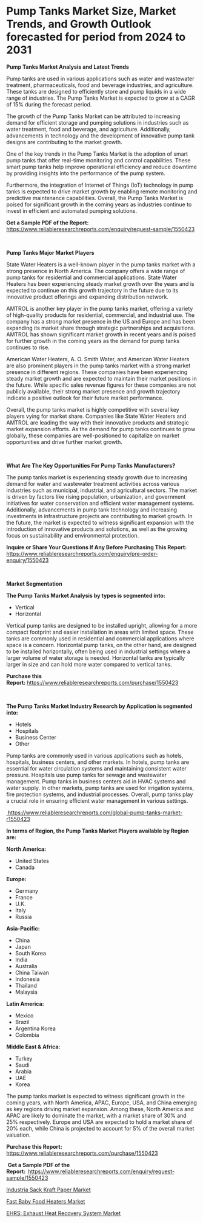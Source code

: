 <p><h1>Pump Tanks Market Size, Market Trends, and Growth Outlook forecasted for period from 2024 to 2031</h1></p><p><strong>Pump Tanks Market Analysis and Latest Trends</strong></p>
<p><p>Pump tanks are used in various applications such as water and wastewater treatment, pharmaceuticals, food and beverage industries, and agriculture. These tanks are designed to efficiently store and pump liquids in a wide range of industries. The Pump Tanks Market is expected to grow at a CAGR of 15% during the forecast period.</p><p>The growth of the Pump Tanks Market can be attributed to increasing demand for efficient storage and pumping solutions in industries such as water treatment, food and beverage, and agriculture. Additionally, advancements in technology and the development of innovative pump tank designs are contributing to the market growth.</p><p>One of the key trends in the Pump Tanks Market is the adoption of smart pump tanks that offer real-time monitoring and control capabilities. These smart pump tanks help improve operational efficiency and reduce downtime by providing insights into the performance of the pump system.</p><p>Furthermore, the integration of Internet of Things (IoT) technology in pump tanks is expected to drive market growth by enabling remote monitoring and predictive maintenance capabilities. Overall, the Pump Tanks Market is poised for significant growth in the coming years as industries continue to invest in efficient and automated pumping solutions.</p></p>
<p><strong>Get a Sample PDF of the Report:&nbsp;</strong> <a href="https://www.reliableresearchreports.com/enquiry/request-sample/1550423">https://www.reliableresearchreports.com/enquiry/request-sample/1550423</a></p>
<p>&nbsp;</p>
<p><strong>Pump Tanks Major Market Players</strong></p>
<p><p>State Water Heaters is a well-known player in the pump tanks market with a strong presence in North America. The company offers a wide range of pump tanks for residential and commercial applications. State Water Heaters has been experiencing steady market growth over the years and is expected to continue on this growth trajectory in the future due to its innovative product offerings and expanding distribution network.</p><p>AMTROL is another key player in the pump tanks market, offering a variety of high-quality products for residential, commercial, and industrial use. The company has a strong market presence in the US and Europe and has been expanding its market share through strategic partnerships and acquisitions. AMTROL has shown significant market growth in recent years and is poised for further growth in the coming years as the demand for pump tanks continues to rise.</p><p>American Water Heaters, A. O. Smith Water, and American Water Heaters are also prominent players in the pump tanks market with a strong market presence in different regions. These companies have been experiencing steady market growth and are expected to maintain their market positions in the future. While specific sales revenue figures for these companies are not publicly available, their strong market presence and growth trajectory indicate a positive outlook for their future market performance.</p><p>Overall, the pump tanks market is highly competitive with several key players vying for market share. Companies like State Water Heaters and AMTROL are leading the way with their innovative products and strategic market expansion efforts. As the demand for pump tanks continues to grow globally, these companies are well-positioned to capitalize on market opportunities and drive further market growth.</p></p>
<p>&nbsp;</p>
<p><strong>What Are The Key Opportunities For Pump Tanks Manufacturers?</strong></p>
<p><p>The pump tanks market is experiencing steady growth due to increasing demand for water and wastewater treatment activities across various industries such as municipal, industrial, and agricultural sectors. The market is driven by factors like rising population, urbanization, and government initiatives for water conservation and efficient water management systems. Additionally, advancements in pump tank technology and increasing investments in infrastructure projects are contributing to market growth. In the future, the market is expected to witness significant expansion with the introduction of innovative products and solutions, as well as the growing focus on sustainability and environmental protection.</p></p>
<p><strong>Inquire or Share Your Questions If Any Before Purchasing This Report:</strong> <a href="https://www.reliableresearchreports.com/enquiry/pre-order-enquiry/1550423">https://www.reliableresearchreports.com/enquiry/pre-order-enquiry/1550423</a></p>
<p>&nbsp;</p>
<p><strong>Market Segmentation</strong></p>
<p><strong>The Pump Tanks Market Analysis by types is segmented into:</strong></p>
<p><ul><li>Vertical</li><li>Horizontal</li></ul></p>
<p><p>Vertical pump tanks are designed to be installed upright, allowing for a more compact footprint and easier installation in areas with limited space. These tanks are commonly used in residential and commercial applications where space is a concern. Horizontal pump tanks, on the other hand, are designed to be installed horizontally, often being used in industrial settings where a larger volume of water storage is needed. Horizontal tanks are typically larger in size and can hold more water compared to vertical tanks.</p></p>
<p><strong>Purchase this Report:&nbsp;</strong><a href="https://www.reliableresearchreports.com/purchase/1550423">https://www.reliableresearchreports.com/purchase/1550423</a></p>
<p>&nbsp;</p>
<p><strong>The Pump Tanks Market Industry Research by Application is segmented into:</strong></p>
<p><ul><li>Hotels</li><li>Hospitals</li><li>Business Center</li><li>Other</li></ul></p>
<p><p>Pump tanks are commonly used in various applications such as hotels, hospitals, business centers, and other markets. In hotels, pump tanks are essential for water circulation systems and maintaining consistent water pressure. Hospitals use pump tanks for sewage and wastewater management. Pump tanks in business centers aid in HVAC systems and water supply. In other markets, pump tanks are used for irrigation systems, fire protection systems, and industrial processes. Overall, pump tanks play a crucial role in ensuring efficient water management in various settings.</p></p>
<p><a href="https://www.reliableresearchreports.com/global-pump-tanks-market-r1550423">&nbsp;https://www.reliableresearchreports.com/global-pump-tanks-market-r1550423</a></p>
<p><strong>In terms of Region, the Pump Tanks Market Players available by Region are:</strong></p>
<p>
    <p> <strong> North America: </strong>
        <ul>
            <li>United States</li>
            <li>Canada</li>
        </ul>
        </p> 
    <p> <strong> Europe: </strong>
        <ul>
            <li>Germany</li>
            <li>France</li>
            <li>U.K.</li>
            <li>Italy</li>
            <li>Russia</li>
        </ul>
        </p> 
    <p> <strong> Asia-Pacific: </strong>
        <ul>
            <li>China</li>
            <li>Japan</li>
            <li>South Korea</li>
            <li>India</li>
            <li>Australia</li>
            <li>China Taiwan</li>
            <li>Indonesia</li>
            <li>Thailand</li>
            <li>Malaysia</li>
        </ul>
        </p> 
    <p> <strong> Latin America: </strong>
        <ul>
            <li>Mexico</li>
            <li>Brazil</li>
            <li>Argentina Korea</li>
            <li>Colombia</li>
        </ul>
        </p> 
    <p> <strong> Middle East & Africa: </strong>
        <ul>
            <li>Turkey</li>
            <li>Saudi</li>
            <li>Arabia</li>
            <li>UAE</li>
            <li>Korea</li>
        </ul>
    </p>
    </p>
<p><p>The pump tanks market is expected to witness significant growth in the coming years, with North America, APAC, Europe, USA, and China emerging as key regions driving market expansion. Among these, North America and APAC are likely to dominate the market, with a market share of 30% and 25% respectively. Europe and USA are expected to hold a market share of 20% each, while China is projected to account for 5% of the overall market valuation.</p></p>
<p><strong>Purchase this Report: </strong><a href="https://www.reliableresearchreports.com/purchase/1550423">https://www.reliableresearchreports.com/purchase/1550423</a></p>
<p>&nbsp;<strong>Get a Sample PDF of the Report:&nbsp;&nbsp;</strong><a href="https://www.reliableresearchreports.com/enquiry/request-sample/1550423">https://www.reliableresearchreports.com/enquiry/request-sample/1550423</a></p>
<p><strong></strong></p>
<p><p><a href="https://www.linkedin.com/pulse/industria-sack-kraft-paper-market-offers-provide-insightful-zeqpc?trackingId=x%2Bz75GIzfYTU1uRW6cgVYA%3D%3D">Industria Sack Kraft Paper Market</a></p><p><a href="https://www.linkedin.com/pulse/fast-baby-food-heaters-market-size-focuses-dynamics-in-depth-nxysc?trackingId=F9YsT9g4NpFbZ5LspSJz5A%3D%3D">Fast Baby Food Heaters Market</a></p><p><a href="https://www.linkedin.com/pulse/ehrs-exhaust-heat-recovery-system-market-research-report-d9lmc?trackingId=H5tXb79w02FL9Ov89llKtg%3D%3D">EHRS: Exhaust Heat Recovery System Market</a></p></p>